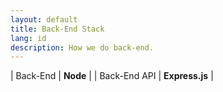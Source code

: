 ```yaml
---
layout: default
title: Back-End Stack
lang: id
description: How we do back-end.
---
```


| Back-End | **Node** |
| Back-End API | **Express.js** |